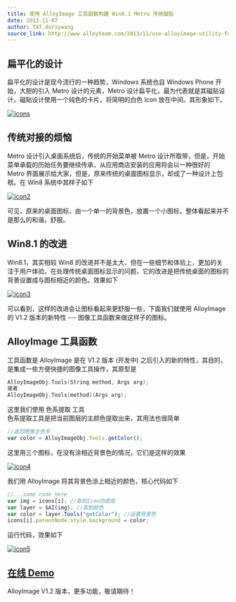 ```yaml
---
title: 使用 AlloyImage 工具函数构建 Win8.1 Metro 传统磁贴
date: 2013-11-07
author: TAT.dorsywang
source_link: http://www.alloyteam.com/2013/11/use-alloyimage-utility-function-constructed-win8-1-metro-traditional-magnetic-stickers/
---
```


<!-- {% raw %} - for jekyll -->

<!-- h2{ font-family: Michroma,'Segoe UI Light','Segoe UI','Segoe UI WP','Microsoft Jhenghei','微软雅黑',sans-serif,Times; font-weight: bold; } -->

## 扁平化的设计

扁平化的设计是现今流行的一种趋势，Windows 系统也自 Windows Phone 开始，大胆的引入 Metro 设计的元素，Metro 设计扁平化，最为代表就是其磁贴设计。磁贴设计使用一个纯色的卡片，将简明的白色 Icon 放在中间。其形象如下。

[![](http://www.alloyteam.com/wp-content/uploads/2013/11/icons.png "icons")](http://www.alloyteam.com/wp-content/uploads/2013/11/icons.png)

## 传统对接的烦恼

Metro 设计引入桌面系统后，传统的开始菜单被 Metro 设计所取带，但是，开始菜单承载的历始任务要继续传承，从应用商店安装的应用将会以一种很好的 Metro 界面展示给大家，但是，原来传统的桌面图标显示，却成了一种设计上包袱。在 Win8 系统中其样子如下

[![](http://www.alloyteam.com/wp-content/uploads/2013/11/icon2.png "icon2")](http://www.alloyteam.com/wp-content/uploads/2013/11/icon2.png)

可见，原来的桌面图标，由一个单一的背景色，放置一个小图标，整体看起来并不是那么的和谐，舒服。

## Win8.1 的改进

Win8.1，其实相较 Win8 的改进并不是太大，但在一些细节和体验上，更加的关注于用户体验。在处理传统桌面图标显示的问题，它的改进是把传统桌面的图标的背景设置成与图标相近的颜色。效果如下

[![](http://www.alloyteam.com/wp-content/uploads/2013/11/icon3.png "icon3")](http://www.alloyteam.com/wp-content/uploads/2013/11/icon3.png)

可以看到，这样的改进会让图标看起来更舒服一些，下面我们就使用 AlloyImage 的 V1.2 版本的新特性 --- 图像工具函数来做这样子的图标。

## AlloyImage 工具函数

工具函数是 AlloyImage 是在 V1.2 版本 (开发中) 之后引入的新的特性，其目的，是集成一些方便快捷的图像工具操作，其原型是

```go
AlloyImageObj.Tools(String method, Args arg);
或者
AlloyImageObj.Tools[method](Args arg);
```

这里我们使用 色系提取 工具  
色系提取工具是把当前图层的主颜色提取出来，其用法也很简单

```javascript
//返回图像主色系
var color = AlloyImageObj.Tools.getColor();
```

这里用三个图标，在没有涂相近背景色的情况，它们是这样的效果

[![](http://www.alloyteam.com/wp-content/uploads/2013/11/icon4.png "icon4")](http://www.alloyteam.com/wp-content/uploads/2013/11/icon4.png)

我们用 AlloyImage 将其背景色涂上相近的颜色，核心代码如下

```javascript
//...some code here
var img = icons[i]; //取到Icon的图层
var layer = $AI(img); //取到颜色
var color = layer.Tools("getColor"); //设置背景色
icons[i].parentNode.style.background = color;
```

运行代码，效果如下

[![](http://www.alloyteam.com/wp-content/uploads/2013/11/icon5.png "icon5")](http://www.alloyteam.com/wp-content/uploads/2013/11/icon5.png)

## [在线 Demo](http://alloyteam.github.io/AlloyPhoto/demos/demoForTools.html)

AlloyImage V1.2 版本，更多功能，敬请期待！

<!-- {% endraw %} - for jekyll -->